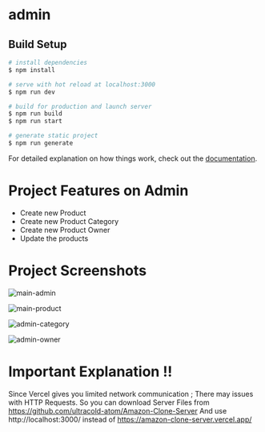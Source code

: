 # admin

## Build Setup

```bash
# install dependencies
$ npm install

# serve with hot reload at localhost:3000
$ npm run dev

# build for production and launch server
$ npm run build
$ npm run start

# generate static project
$ npm run generate
```

For detailed explanation on how things work, check out the [documentation](https://nuxtjs.org).


# Project Features on Admin
 - Create new Product
 - Create new Product Category
 - Create new Product Owner
 - Update the products
   
# Project Screenshots 

![main-admin](https://user-images.githubusercontent.com/89178559/188016784-5470d627-f244-452e-bb7e-1084fba6df06.png)

![main-product](https://user-images.githubusercontent.com/89178559/188016809-fc1c5c50-f6f8-40ef-87d5-e9d5777a63bf.png)

![admin-category](https://user-images.githubusercontent.com/89178559/188016832-b9509a86-a33f-4996-adfc-3c6dccfe3ab9.png)

![admin-owner](https://user-images.githubusercontent.com/89178559/188016839-28693420-0506-4544-bc1d-25f5ed33deb6.png)

# Important Explanation !!
Since Vercel gives you limited network communication ; There may issues with HTTP Requests.
So you can download Server Files from https://github.com/ultracold-atom/Amazon-Clone-Server
And use http://localhost:3000/ instead of https://amazon-clone-server.vercel.app/


